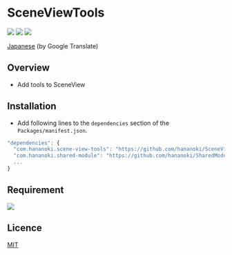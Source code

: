 # SceneViewTools

![](https://img.shields.io/badge/dynamic/json.svg?uri=https://raw.githubusercontent.com/hananoki/SceneViewTools/master/package.json&label=&query=$.version&prefix=v)
![](https://img.shields.io/badge/unity-2018.3%20or%20later-3BAF75.svg)
![](https://img.shields.io/badge/license-MIT-informational.svg)

[Japanese](https://translate.google.com/translate?sl=en&tl=ja&u=https://github.com/hananoki/SceneViewTools) (by Google Translate)

## Overview
- Add tools to SceneView

## Installation
- Add following lines to the `dependencies` section of the `Packages/manifest.json`.
```js
"dependencies": {
  "com.hananoki.scene-view-tools": "https://github.com/hananoki/SceneViewTools.git",
  "com.hananoki.shared-module": "https://github.com/hananoki/SharedModule.git",
  ...
}
```

## Requirement
![](https://img.shields.io/badge/SharedModule-v1.5.5%20or%20later-blue.svg)

## Licence
[MIT](https://github.com/hananoki/SceneViewTools/blob/master/LICENSE.md)
